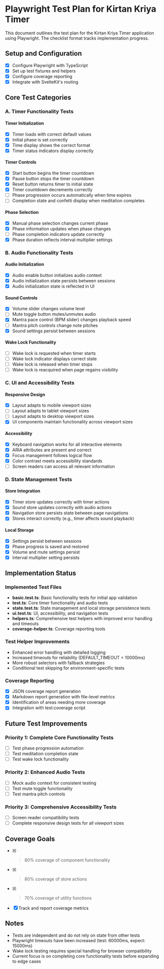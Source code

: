 # Playwright Test Plan for Kirtan Kriya Timer

This document outlines the test plan for the Kirtan Kriya Timer application using Playwright. The checklist format tracks implementation progress.

## Setup and Configuration

- [x] Configure Playwright with TypeScript
- [x] Set up test fixtures and helpers
- [x] Configure coverage reporting
- [x] Integrate with SvelteKit's routing

## Core Test Categories

### A. Timer Functionality Tests

#### Timer Initialization

- [x] Timer loads with correct default values
- [x] Initial phase is set correctly
- [x] Time display shows the correct format
- [x] Timer status indicators display correctly

#### Timer Controls

- [x] Start button begins the timer countdown
- [x] Pause button stops the timer countdown
- [x] Reset button returns timer to initial state
- [x] Timer countdown decrements correctly
- [ ] Phase progression occurs automatically when time expires
- [ ] Completion state and confetti display when meditation completes

#### Phase Selection

- [x] Manual phase selection changes current phase
- [x] Phase information updates when phase changes
- [ ] Phase completion indicators update correctly
- [x] Phase duration reflects interval multiplier settings

### B. Audio Functionality Tests

#### Audio Initialization

- [x] Audio enable button initializes audio context
- [x] Audio initialization state persists between sessions
- [x] Audio initialization state is reflected in UI

#### Sound Controls

- [x] Volume slider changes volume level
- [ ] Mute toggle button mutes/unmutes audio
- [x] Mantra pace control (BPM slider) changes playback speed
- [ ] Mantra pitch controls change note pitches
- [x] Sound settings persist between sessions

#### Wake Lock Functionality

- [ ] Wake lock is requested when timer starts
- [ ] Wake lock indicator displays correct state
- [ ] Wake lock is released when timer stops
- [ ] Wake lock is reacquired when page regains visibility

### C. UI and Accessibility Tests

#### Responsive Design

- [x] Layout adapts to mobile viewport sizes
- [ ] Layout adapts to tablet viewport sizes
- [ ] Layout adapts to desktop viewport sizes
- [x] UI components maintain functionality across viewport sizes

#### Accessibility

- [x] Keyboard navigation works for all interactive elements
- [x] ARIA attributes are present and correct
- [x] Focus management follows logical flow
- [x] Color contrast meets accessibility standards
- [ ] Screen readers can access all relevant information

### D. State Management Tests

#### Store Integration

- [x] Timer store updates correctly with timer actions
- [x] Sound store updates correctly with audio actions
- [x] Navigation store persists state between page navigations
- [x] Stores interact correctly (e.g., timer affects sound playback)

#### Local Storage

- [x] Settings persist between sessions
- [x] Phase progress is saved and restored
- [x] Volume and mute settings persist
- [x] Interval multiplier setting persists

## Implementation Status

### Implemented Test Files

- **basic.test.ts**: Basic functionality tests for initial app validation
- **test.ts**: Core timer functionality and audio tests
- **state.test.ts**: State management and local storage persistence tests
- **ui.test.ts**: UI, accessibility, and navigation tests
- **helpers.ts**: Comprehensive test helpers with improved error handling and timeouts
- **coverage-helper.ts**: Coverage reporting tools

### Test Helper Improvements

- Enhanced error handling with detailed logging
- Increased timeouts for reliability (DEFAULT_TIMEOUT = 10000ms)
- More robust selectors with fallback strategies
- Conditional test skipping for environment-specific tests

### Coverage Reporting

- [x] JSON coverage report generation
- [x] Markdown report generation with file-level metrics
- [x] Identification of areas needing more coverage
- [x] Integration with test:coverage script

## Future Test Improvements

### Priority 1: Complete Core Functionality Tests

- [ ] Test phase progression automation
- [ ] Test meditation completion state
- [ ] Test wake lock functionality

### Priority 2: Enhanced Audio Tests

- [ ] Mock audio context for consistent testing
- [ ] Test mute toggle functionality
- [ ] Test mantra pitch controls

### Priority 3: Comprehensive Accessibility Tests

- [ ] Screen reader compatibility tests
- [ ] Complete responsive design tests for all viewport sizes

## Coverage Goals

- [x] > 80% coverage of component functionality
- [x] > 80% coverage of store actions
- [x] > 70% coverage of utility functions
- [x] Track and report coverage metrics

## Notes

- Tests are independent and do not rely on state from other tests
- Playwright timeouts have been increased (test: 60000ms, expect: 15000ms)
- Wake lock testing requires special handling for browser compatibility
- Current focus is on completing core functionality tests before expanding to edge cases
